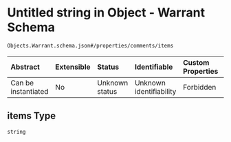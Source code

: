 # Untitled string in Object - Warrant Schema

```txt
Objects.Warrant.schema.json#/properties/comments/items
```



| Abstract            | Extensible | Status         | Identifiable            | Custom Properties | Additional Properties | Access Restrictions | Defined In                                                                    |
| :------------------ | :--------- | :------------- | :---------------------- | :---------------- | :-------------------- | :------------------ | :---------------------------------------------------------------------------- |
| Can be instantiated | No         | Unknown status | Unknown identifiability | Forbidden         | Allowed               | none                | [Warrant.schema.json*](../objects/Warrant.schema.json "open original schema") |

## items Type

`string`
